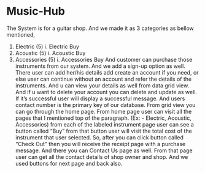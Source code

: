 # Music-Hub

The System is for a guitar shop. And we made it as 3 categories as bellow mentioned,
1. Electric (5)
i. Electric Buy
2. Acoustic (5)
i. Acoustic Buy
3. Accessories (5)
i. Accessories Buy
And customer can purchase those instruments from our system. And we add a 
sign-up option as well. There user can add her/his details add create an account if you 
need, or else user can continue without an account and refer the details of the 
instruments. And u can view your details as well from data grid view. And if u want to 
delete your account you can delete and update as well. If it’s successful user will display 
a successful message. And users contact number is the primary key of our database. From 
grid view you can go through the home page. From home page user can visit all the pages 
that I mentioned top of the paragraph. (Ex: - Electric, Acoustic, Accessories) from each of 
the labeled instrument page user can see a button called “Buy” from that button user will 
visit the total cost of the instrument that user selected. So, after you can click button 
called “Check Out” then you will receive the receipt page with a purchase message. And 
there you can Contact Us page as well. From that page user can get all the contact details 
of shop owner and shop. And we used buttons for next page and back also.
